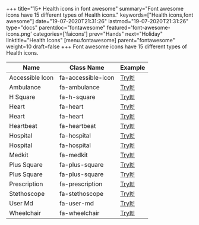 +++
title="15+ Health icons in font awesome"
summary="Font awesome icons have 15 different types of Health icons."
keywords=["Health icons,font awesome"]
date="19-07-2020T21:31:26"
lastmod="19-07-2020T21:31:26"
type="docs"
parentdoc="fontawesome"
featured='font-awesome-icons.png'
categories=['faicons']
prev="Hands"
next="Holiday"
linktitle="Health Icons"
[menu.fontawesome]
parent="fontawesome"
weight=10
draft=false
+++
Font awesome icons have 15 different types of Health icons.<div class='table-responsive'><table class='table'><thead><tr><th>Name</th><th>Class Name</th><th>Example</th></tr></thead><tbody><tr><td><i class="fab fa-accessible-icon"></i>Accessible Icon</td><td>fa-accessible-icon</td><td><a href='https://www.angularjswiki.com/fontawesome/fa-accessible-icon/' target='_blank'>TryIt!</a></td></tr><tr><td><i class="fas fa-ambulance"></i>Ambulance</td><td>fa-ambulance</td><td><a href='https://www.angularjswiki.com/fontawesome/fa-ambulance/' target='_blank'>TryIt!</a></td></tr><tr><td><i class="fas fa-h-square"></i>H Square</td><td>fa-h-square</td><td><a href='https://www.angularjswiki.com/fontawesome/fa-h-square/' target='_blank'>TryIt!</a></td></tr><tr><td><i class="fas fa-heart"></i>Heart</td><td>fa-heart</td><td><a href='https://www.angularjswiki.com/fontawesome/fa-heart/' target='_blank'>TryIt!</a></td></tr><tr><td><i class="far fa-heart"></i>Heart</td><td>fa-heart</td><td><a href='https://www.angularjswiki.com/fontawesome/fa-heart/' target='_blank'>TryIt!</a></td></tr><tr><td><i class="fas fa-heartbeat"></i>Heartbeat</td><td>fa-heartbeat</td><td><a href='https://www.angularjswiki.com/fontawesome/fa-heartbeat/' target='_blank'>TryIt!</a></td></tr><tr><td><i class="fas fa-hospital"></i>Hospital</td><td>fa-hospital</td><td><a href='https://www.angularjswiki.com/fontawesome/fa-hospital/' target='_blank'>TryIt!</a></td></tr><tr><td><i class="far fa-hospital"></i>Hospital</td><td>fa-hospital</td><td><a href='https://www.angularjswiki.com/fontawesome/fa-hospital/' target='_blank'>TryIt!</a></td></tr><tr><td><i class="fas fa-medkit"></i>Medkit</td><td>fa-medkit</td><td><a href='https://www.angularjswiki.com/fontawesome/fa-medkit/' target='_blank'>TryIt!</a></td></tr><tr><td><i class="fas fa-plus-square"></i>Plus Square</td><td>fa-plus-square</td><td><a href='https://www.angularjswiki.com/fontawesome/fa-plus-square/' target='_blank'>TryIt!</a></td></tr><tr><td><i class="far fa-plus-square"></i>Plus Square</td><td>fa-plus-square</td><td><a href='https://www.angularjswiki.com/fontawesome/fa-plus-square/' target='_blank'>TryIt!</a></td></tr><tr><td><i class="fas fa-prescription"></i>Prescription</td><td>fa-prescription</td><td><a href='https://www.angularjswiki.com/fontawesome/fa-prescription/' target='_blank'>TryIt!</a></td></tr><tr><td><i class="fas fa-stethoscope"></i>Stethoscope</td><td>fa-stethoscope</td><td><a href='https://www.angularjswiki.com/fontawesome/fa-stethoscope/' target='_blank'>TryIt!</a></td></tr><tr><td><i class="fas fa-user-md"></i>User Md</td><td>fa-user-md</td><td><a href='https://www.angularjswiki.com/fontawesome/fa-user-md/' target='_blank'>TryIt!</a></td></tr><tr><td><i class="fas fa-wheelchair"></i>Wheelchair</td><td>fa-wheelchair</td><td><a href='https://www.angularjswiki.com/fontawesome/fa-wheelchair/' target='_blank'>TryIt!</a></td></tr></tbody></table></div>
